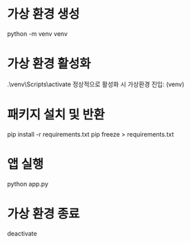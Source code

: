 # 가상 환경 생성
python -m venv venv

# 가상 환경 활성화
.\venv\Scripts\activate
정상적으로 활성화 시 가상환경 진입: (venv)

# 패키지 설치 및 반환
pip install -r requirements.txt
pip freeze > requirements.txt

# 앱 실행
python app.py

# 가상 환경 종료
deactivate